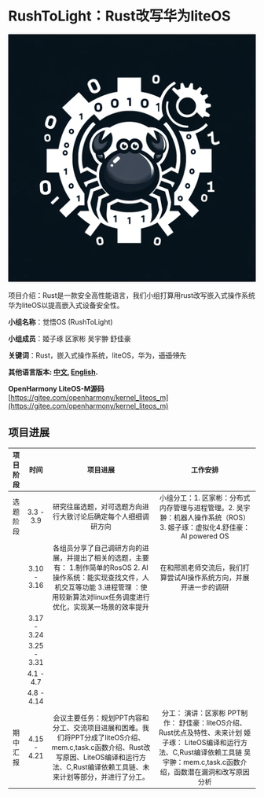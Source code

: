 # RushToLight：Rust改写华为liteOS
![alt_text](./src/our_logo.jpg)

项目介绍：Rust是一款安全高性能语言，我们小组打算用rust改写嵌入式操作系统华为liteOS以提高嵌入式设备安全性。

**小组名称**：觉悟OS (RushToLight)

**小组成员**：姬子琢 区家彬 吴宇翀 舒佳豪

**关键词**：Rust，嵌入式操作系统，liteOS，华为，~~遥遥领先~~

**其他语言版本: [中文](README.md), [English](README_english.md).**

**OpenHarmony LiteOS-M源码**[https://gitee.com/openharmony/kernel_liteos_m](https://gitee.com/openharmony/kernel_liteos_m)
## 项目进展

| 项目阶段 | 时间 | 项目进展 | 工作安排 |
|:----: | :----: | :----: | :----: |
| 选题阶段 | 3.3 - 3.9 | 研究往届选题，对可选题方向进行大致讨论后确定每个人细细调研方向 | 小组分工：1.	区家彬：分布式内存管理与进程管理。2.	吴宇翀：机器人操作系统（ROS） 3.	姬子琢：虚拟化4.舒佳豪：AI powered OS|
|    |      3.10  -   3.16          |     各组员分享了自己调研方向的进展，并提出了相关的选题，主要有：  1.制作简单的RosOS 2.  AI操作系统：能实现查找文件，人机交互等功能 3.进程管理 ：使用较新算法对linux任务调度进行优化，实现某一场景的效率提升         |      在和邢凯老师交流后，我们打算尝试AI操作系统方向，并展开进一步的调研
|          |   3.17 - 3.24       |     
|          |   3.25 - 3.31       |
|          |   4.1  - 4.7        |
|          |   4.8  - 4.14       |
|     期中汇报     |   4.15  - 4.21       |   会议主要任务：规划PPT内容和分工、交流项目进展和困难。我们将PPT分成了liteOS介绍、mem.c,task.c函数介绍、Rust改写原因、LiteOS编译和运行方法、C,Rust编译依赖工具链、未来计划等部分，并进行了分工。   |   分工： 演讲：区家彬     PPT制作： 舒佳豪：liteOS介绍、Rust优点及特性、未来计划    姬子琢： LiteOS编译和运行方法、C,Rust编译依赖工具链     吴宇翀：mem.c,task.c函数介绍，函数潜在漏洞和改写原因分析
